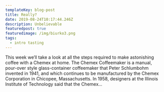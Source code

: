 ```yaml
---
templateKey: blog-post
title: Really?
date: 2019-08-24T10:17:44.246Z
description: Unbelievable
featuredpost: true
featuredimage: /img/biurko3.png
tags:
  - intro tasting
---
```

This week we’ll take a look at all the steps required to make astonishing coffee with a Chemex at home. The Chemex Coffeemaker is a manual, pour-over style glass-container coffeemaker that Peter Schlumbohm invented in 1941, and which continues to be manufactured by the Chemex Corporation in Chicopee, Massachusetts. In 1958, designers at the Illinois Institute of Technology said that the Chemex…
